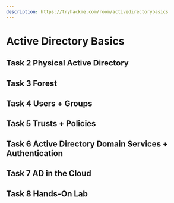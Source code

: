 ```yaml
---
description: https://tryhackme.com/room/activedirectorybasics
---
```


# Active Directory Basics

## Task 2 Physical Active Directory



## Task 3 Forest

## Task 4 Users + Groups

## Task 5 Trusts + Policies

## Task 6 Active Directory Domain Services + Authentication

## Task 7 AD in the Cloud

## Task 8 Hands-On Lab

